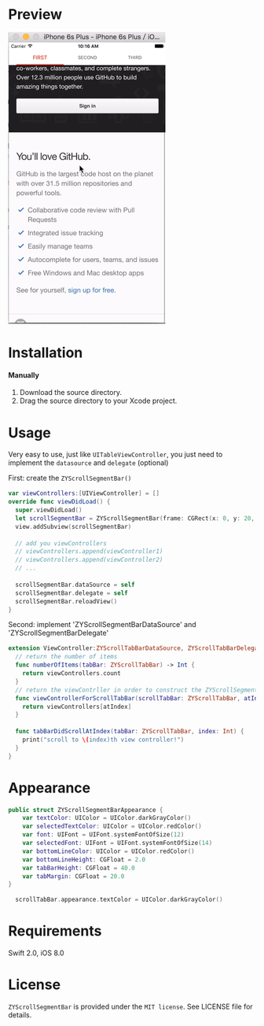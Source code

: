 # Preview
![](https://raw.githubusercontent.com/alfredcc/ZYScrollSegmentBar/master/gif/preview.gif)

# Installation
#### Manually
1. Download the source directory.
2. Drag the source directory to your Xcode project.

# Usage
Very easy to use, just like `UITableViewController`, you just need to implement the `datasource` and `delegate` (optional)

First:  create the `ZYScrollSegmentBar()`
``` swift
var viewControllers:[UIViewController] = []
override func viewDidLoad() {
  super.viewDidLoad()
  let scrollSegmentBar = ZYScrollSegmentBar(frame: CGRect(x: 0, y: 20, width: view.frame.width, height: view.frame.height - 20))
  view.addSubview(scrollSegmentBar)
  
  // add you viewControllers
  // viewControllers.append(viewController1)
  // viewControllers.append(viewController2)
  // ...

  scrollSegmentBar.dataSource = self
  scrollSegmentBar.delegate = self
  scrollSegmentBar.reloadView()
}
```
Second: implement 'ZYScrollSegmentBarDataSource' and 'ZYScrollSegmentBarDelegate'
``` swift
extension ViewController:ZYScrollTabBarDataSource, ZYScrollTabBarDelegate {
  // return the number of items
  func numberOfItems(tabBar: ZYScrollTabBar) -> Int {
    return viewControllers.count
  }
  // return the viewContrller in order to construct the ZYScrollSegmentBar view
  func viewControllerForScrollTabBar(scrollTabBar: ZYScrollTabBar, atIndex: Int) -> UIViewController {
    return viewControllers[atIndex]
  }
  
  func tabBarDidScrollAtIndex(tabBar: ZYScrollTabBar, index: Int) {
    print("scroll to \(index)th view controller!")
  }
}
```

# Appearance
``` swift
public struct ZYScrollSegmentBarAppearance {
    var textColor: UIColor = UIColor.darkGrayColor()
    var selectedTextColor: UIColor = UIColor.redColor()
    var font: UIFont = UIFont.systemFontOfSize(12)
    var selectedFont: UIFont = UIFont.systemFontOfSize(14)
    var bottomLineColor: UIColor = UIColor.redColor()
    var bottomLineHeight: CGFloat = 2.0
    var tabBarHeight: CGFloat = 40.0
    var tabMargin: CGFloat = 20.0
}
```

``` swift
  scrollTabBar.appearance.textColor = UIColor.darkGrayColor()
```
# Requirements
Swift 2.0, iOS 8.0

# License
`ZYScrollSegmentBar` is provided under the `MIT license`. See LICENSE file for details.

